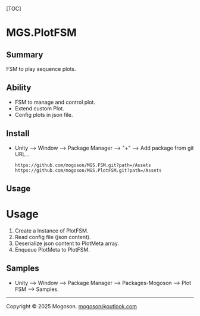 [TOC]

# MGS.PlotFSM

## Summary

FSM to play sequence plots.

## Ability

- FSM to manage and control plot.
- Extend custom Plot.
- Config plots in json file.

## Install

- Unity --> Window --> Package Manager --> "+" --> Add package from git URL...

  ```text
  https://github.com/mogoson/MGS.FSM.git?path=/Assets
  https://github.com/mogoson/MGS.PlotFSM.git?path=/Assets
  ```

## Usage

# Usage
1. Create a Instance of PlotFSM.
1. Read config file (json content).
1. Deserialize json content to PlotMeta array.
1. Enqueue PlotMeta to PlotFSM.

## Samples

- Unity --> Window --> Package Manager --> Packages-Mogoson --> Plot FSM --> Samples.

---

Copyright © 2025 Mogoson.	mogoson@outlook.com